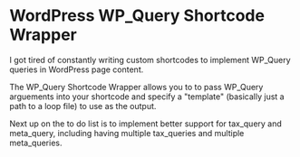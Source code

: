 WordPress WP_Query Shortcode Wrapper
=====

I got tired of constantly writing custom shortcodes to implement WP_Query queries in WordPress page content.

The WP_Query Shortcode Wrapper allows you to to pass WP_Query arguements into your shortcode and specify a "template" (basically just a path to a loop file) to use as the output.

Next up on the to do list is to implement better support for tax_query and meta_query, including having multiple tax_queries and multiple meta_queries.